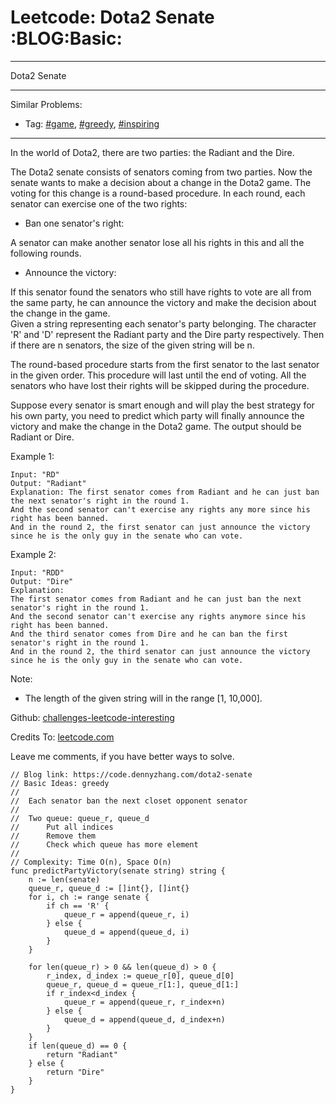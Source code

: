 # Leetcode: Dota2 Senate     :BLOG:Basic:


---

Dota2 Senate  

---

Similar Problems:  
-   Tag: [#game](https://code.dennyzhang.com/tag/game), [#greedy](https://code.dennyzhang.com/tag/greedy), [#inspiring](https://code.dennyzhang.com/tag/inspiring)

---

In the world of Dota2, there are two parties: the Radiant and the Dire.  

The Dota2 senate consists of senators coming from two parties. Now the senate wants to make a decision about a change in the Dota2 game. The voting for this change is a round-based procedure. In each round, each senator can exercise one of the two rights:  

-   Ban one senator's right:

A senator can make another senator lose all his rights in this and all the following rounds.  

-   Announce the victory:

If this senator found the senators who still have rights to vote are all from the same party, he can announce the victory and make the decision about the change in the game.  
Given a string representing each senator's party belonging. The character 'R' and 'D' represent the Radiant party and the Dire party respectively. Then if there are n senators, the size of the given string will be n.  

The round-based procedure starts from the first senator to the last senator in the given order. This procedure will last until the end of voting. All the senators who have lost their rights will be skipped during the procedure.  

Suppose every senator is smart enough and will play the best strategy for his own party, you need to predict which party will finally announce the victory and make the change in the Dota2 game. The output should be Radiant or Dire.  

Example 1:  

    Input: "RD"
    Output: "Radiant"
    Explanation: The first senator comes from Radiant and he can just ban the next senator's right in the round 1.
    And the second senator can't exercise any rights any more since his right has been banned.
    And in the round 2, the first senator can just announce the victory since he is the only guy in the senate who can vote.

Example 2:  

    Input: "RDD"
    Output: "Dire"
    Explanation:
    The first senator comes from Radiant and he can just ban the next senator's right in the round 1.
    And the second senator can't exercise any rights anymore since his right has been banned.
    And the third senator comes from Dire and he can ban the first senator's right in the round 1.
    And in the round 2, the third senator can just announce the victory since he is the only guy in the senate who can vote.

Note:  
-   The length of the given string will in the range [1, 10,000].

Github: [challenges-leetcode-interesting](https://github.com/DennyZhang/challenges-leetcode-interesting/tree/master/dota2-senate)  

Credits To: [leetcode.com](https://leetcode.com/problems/dota2-senate/description/)  

Leave me comments, if you have better ways to solve.  

    // Blog link: https://code.dennyzhang.com/dota2-senate
    // Basic Ideas: greedy
    //
    //  Each senator ban the next closet opponent senator
    //
    //  Two queue: queue_r, queue_d
    //      Put all indices
    //      Remove them
    //      Check which queue has more element
    //
    // Complexity: Time O(n), Space O(n)
    func predictPartyVictory(senate string) string {
        n := len(senate)
        queue_r, queue_d := []int{}, []int{}
        for i, ch := range senate {
            if ch == 'R' { 
                queue_r = append(queue_r, i) 
            } else {
                queue_d = append(queue_d, i) 
            }
        }
    
        for len(queue_r) > 0 && len(queue_d) > 0 {
            r_index, d_index := queue_r[0], queue_d[0]
            queue_r, queue_d = queue_r[1:], queue_d[1:]
            if r_index<d_index {
                queue_r = append(queue_r, r_index+n)
            } else {
                queue_d = append(queue_d, d_index+n)
            }
        }
        if len(queue_d) == 0 {
            return "Radiant"
        } else {
            return "Dire"
        }
    }